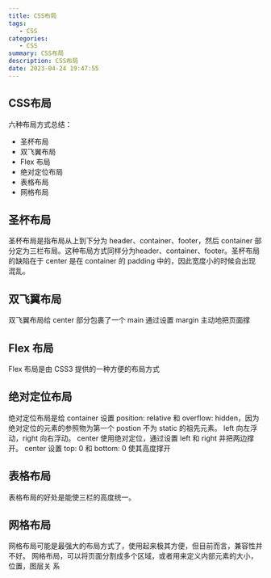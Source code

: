 ```yaml
---
title: CSS布局
tags: 
   - CSS
categories: 
   - CSS
summary: CSS布局
description: CSS布局
date: 2023-04-24 19:47:55
---
```




## CSS布局

六种布局方式总结：

- 圣杯布局
- 双飞翼布局
- Flex 布局
- 绝对定位布局
- 表格布局
- 网格布局





## 圣杯布局

圣杯布局是指布局从上到下分为 header、container、footer，然后 container 部分定为三栏布局。这种布局方式同样分为header、container、footer。圣杯布局的缺陷在于 center 是在 container 的 padding 中的，因此宽度小的时候会出现混乱。



## 双飞翼布局

双飞翼布局给 center 部分包裹了一个 main 通过设置 margin 主动地把页面撑



## Flex 布局

Flex 布局是由 CSS3 提供的一种方便的布局方式



## 绝对定位布局

绝对定位布局是给 container 设置 position: relative 和 overflow: hidden，因为绝对定位的元素的参照物为第一个 postion 不为 static 的祖先元素。 left 向左浮动，right 向右浮动。 center 使用绝对定位，通过设置 left 和 right 并把两边撑开。 center 设置 top: 0 和 bottom: 0 使其高度撑开



## 表格布局

表格布局的好处是能使三栏的高度统一。



## 网格布局

网格布局可能是最强大的布局方式了，使用起来极其方便，但目前而言，兼容性并不好。 网格布局，可以将页面分割成多个区域，或者用来定义内部元素的大小，位置，图层关 系